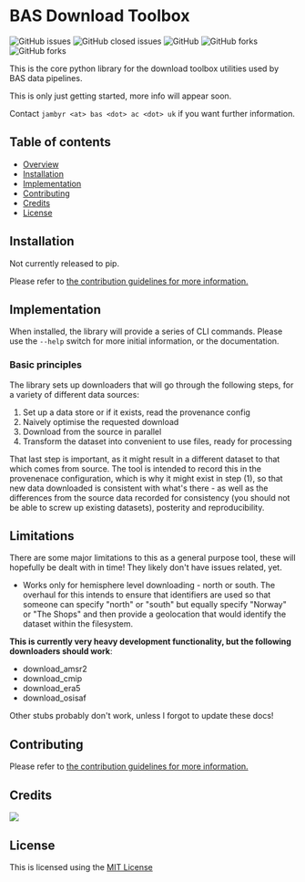 # BAS Download Toolbox

![GitHub issues](https://img.shields.io/github/issues/antarctica/download-toolbox?style=plastic)
![GitHub closed issues](https://img.shields.io/github/issues-closed/antarctica/download-toolbox?style=plastic)
![GitHub](https://img.shields.io/github/license/antarctica/download-toolbox)
![GitHub forks](https://img.shields.io/github/forks/antarctica/download-toolbox?style=social)
![GitHub forks](https://img.shields.io/github/stars/antarctica/download-toolbox?style=social)

This is the core python library for the download toolbox utilities used by BAS 
data pipelines.

This is only just getting started, more info will appear soon.

Contact `jambyr <at> bas <dot> ac <dot> uk` if you want further information.

## Table of contents

* [Overview](#overview)
* [Installation](#installation)
* [Implementation](#implementation)
* [Contributing](#contributing)
* [Credits](#credits)
* [License](#license)

## Installation

Not currently released to pip.

Please refer to [the contribution guidelines for more information.](CONTRIBUTING.rst)

## Implementation

When installed, the library will provide a series of CLI commands. Please use 
the `--help` switch for more initial information, or the documentation. 

### Basic principles

The library sets up downloaders that will go through the following steps, 
for a variety of different data sources:

1. Set up a data store or if it exists, read the provenance config
2. Naively optimise the requested download
3. Download from the source in parallel
4. Transform the dataset into convenient to use files, ready for processing

That last step is important, as it might result in a different dataset to that which comes 
from source. The tool is intended to record this in the provenenace configuration, which is 
why it might exist in step (1), so that new data downloaded is consistent with what's 
there - as well as the differences from the source data recorded for consistency (you 
should not be able to screw up existing datasets), posterity and reproducibility. 

## Limitations

There are some major limitations to this as a general purpose tool, these will 
hopefully be dealt with in time! They likely don't have issues related, yet.

* Works only for hemisphere level downloading - north or south. The overhaul for this intends to ensure that identifiers are used so that someone can specify "north" or "south" but equally specify "Norway" or "The Shops" and then provide a geolocation that would identify the dataset within the filesystem.

**This is currently very heavy development functionality, but the following downloaders should work**: 

* download_amsr2
* download_cmip
* download_era5
* download_osisaf

Other stubs probably don't work, unless I forgot to update these docs!

## Contributing 

Please refer to [the contribution guidelines for more information.](CONTRIBUTING.rst)

## Credits

<a href="https://github.com/antarctica/download-toolbox/graphs/contributors"><img src="https://contrib.rocks/image?repo=antarctica/download-toolbox" /></a>

## License

This is licensed using the [MIT License](LICENSE)
